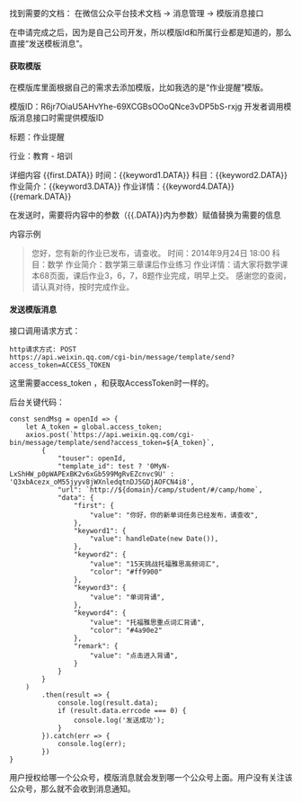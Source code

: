 找到需要的文档：
在微信公众平台技术文档 -> 消息管理 -> 模版消息接口

在申请完成之后，因为是自己公司开发，所以模版Id和所属行业都是知道的，那么直接“发送模板消息”。

#### 获取模版
在模版库里面根据自己的需求去添加模版，比如我选的是“作业提醒”模版。

模版ID：R6jr7OiaU5AHvYhe-69XCGBsOOoQNce3vDP5bS-rxjg
开发者调用模版消息接口时需提供模版ID

标题：作业提醒

行业：教育 - 培训

详细内容
{{first.DATA}}
时间：{{keyword1.DATA}}
科目：{{keyword2.DATA}}
作业简介：{{keyword3.DATA}}
作业详情：{{keyword4.DATA}}
{{remark.DATA}}

在发送时，需要将内容中的参数（{{.DATA}}内为参数）赋值替换为需要的信息

内容示例

> 您好，您有新的作业已发布，请查收。
时间：2014年9月24日 18:00
科目：数学
作业简介：数学第三章课后作业练习
作业详情：请大家将数学课本68页面，课后作业3，6，7，8题作业完成，明早上交。
感谢您的查阅，请认真对待，按时完成作业。


#### 发送模版消息
接口调用请求方式：
```
http请求方式: POST
https://api.weixin.qq.com/cgi-bin/message/template/send?access_token=ACCESS_TOKEN
```
这里需要access_token ，和获取AccessToken时一样的。

后台关键代码：

```
const sendMsg = openId => {
    let A_token = global.access_token;
    axios.post(`https://api.weixin.qq.com/cgi-bin/message/template/send?access_token=${A_token}`,
        {
            "touser": openId,
            "template_id": test ? '0MyN-LxShHW_p0pWAPExBK2v6xGb599MgRvEZcnvc9U' : 'Q3xbAcezx_oM55jyyv8jWXnledqtnDJ5GDjAOFCN4i8',
            "url": `http://${domain}/camp/student/#/camp/home`,
            "data": {
                "first": {
                    "value": "你好，你的新单词任务已经发布，请查收",
                },
                "keyword1": {
                    "value": handleDate(new Date()),
                },
                "keyword2": {
                    "value": "15天挑战托福雅思高频词汇",
                    "color": "#ff9900"
                },
                "keyword3": {
                    "value": "单词背诵",
                },
                "keyword4": {
                    "value": "托福雅思重点词汇背诵",
                    "color": "#4a90e2"
                },
                "remark": {
                    "value": "点击进入背诵",
                }
            }
        }
    )
        .then(result => {
            console.log(result.data);
            if (result.data.errcode === 0) {
                console.log('发送成功');
            }
        }).catch(err => {
            console.log(err);
        })
}

```
用户授权给哪一个公众号，模版消息就会发到哪一个公众号上面。用户没有关注该公众号，那么就不会收到消息通知。






